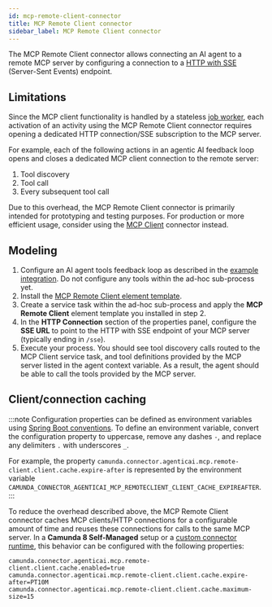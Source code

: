 ```yaml
---
id: mcp-remote-client-connector
title: MCP Remote Client connector
sidebar_label: MCP Remote Client connector
---
```


The MCP Remote Client connector allows connecting an AI agent to a remote MCP server by configuring a connection to a [HTTP with SSE](https://modelcontextprotocol.io/specification/2024-11-05/basic/transports#http-with-sse) (Server-Sent Events) endpoint.

## Limitations

Since the MCP client functionality is handled by a stateless [job worker](../../../concepts/job-workers.md), each activation of an activity using the MCP Remote Client connector requires opening a dedicated HTTP connection/SSE subscription to the MCP server.

For example, each of the following actions in an agentic AI feedback loop opens and closes a dedicated MCP client connection to the remote server:

1. Tool discovery
2. Tool call
3. Every subsequent tool call

Due to this overhead, the MCP Remote Client connector is primarily intended for prototyping and testing purposes. For production or more efficient usage, consider using the [MCP Client](./mcp-client-connector.md) connector instead.

## Modeling

1. Configure an AI agent tools feedback loop as described in the [example integration](../../../connectors/out-of-the-box-connectors/agentic-ai-aiagent-example.md). Do not configure any tools within the ad-hoc sub-process yet.
2. Install the [MCP Remote Client element template](https://raw.githubusercontent.com/camunda/connectors/refs/tags/8.8.0-alpha6/connectors/agentic-ai/element-templates/agenticai-mcp-remote-client-outbound-connector.json).
3. Create a service task within the ad-hoc sub-process and apply the **MCP Remote Client** element template you installed in step 2.
4. In the **HTTP Connection** section of the properties panel, configure the **SSE URL** to point to the HTTP with SSE endpoint of your MCP server (typically ending in `/sse`).
5. Execute your process. You should see tool discovery calls routed to the MCP Client service task, and tool definitions provided by the MCP server listed in the agent context variable. As a result, the agent should be able to call the tools provided by the MCP server.

## Client/connection caching

:::note
Configuration properties can be defined as environment variables using [Spring Boot conventions](https://docs.spring.io/spring-boot/reference/features/external-config.html#features.external-config.typesafe-configuration-properties.relaxed-binding.environment-variables). To define an environment variable, convert the configuration property to uppercase, remove any dashes `-`, and replace any delimiters `.` with underscores `_`.

For example, the property `camunda.connector.agenticai.mcp.remote-client.client.cache.expire-after` is represented by the environment variable `CAMUNDA_CONNECTOR_AGENTICAI_MCP_REMOTECLIENT_CLIENT_CACHE_EXPIREAFTER`.
:::

To reduce the overhead described above, the MCP Remote Client connector caches MCP clients/HTTP connections for a configurable amount of time and reuses these connections for calls to the same MCP server. In a **Camunda 8 Self-Managed** setup or a [custom connector runtime](../../../connectors/custom-built-connectors/connector-sdk.md#runtime-environments), this behavior can be configured with the following properties:

```properties
camunda.connector.agenticai.mcp.remote-client.client.cache.enabled=true
camunda.connector.agenticai.mcp.remote-client.client.cache.expire-after=PT10M
camunda.connector.agenticai.mcp.remote-client.client.cache.maximum-size=15
```
